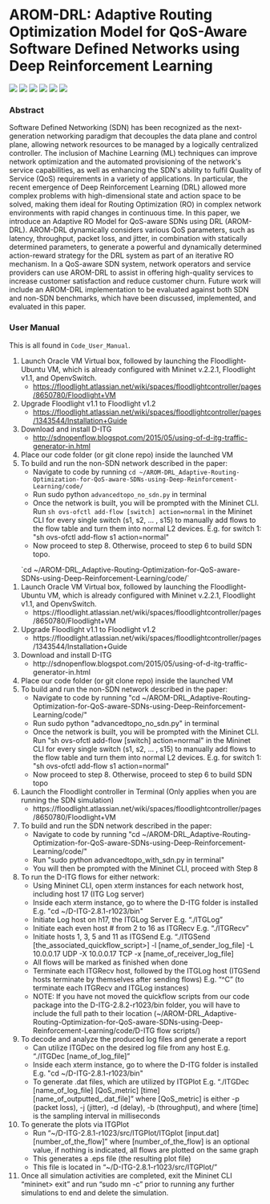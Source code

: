 # AROM-DRL: Adaptive Routing Optimization Model for QoS-Aware Software Defined Networks using Deep Reinforcement Learning

<p float="left">
 <img src="https://img.shields.io/badge/Floodlight-v1.2-brightgreen"/>
 <img src="https://img.shields.io/badge/Mininet-v2.2.1-blue"/>
 <img src="https://img.shields.io/badge/DITG-v2.8.1-orange"/>
 <img src="https://img.shields.io/badge/Python-v2.7.6-yellow"/>
 <img src="https://img.shields.io/badge/Java-v7-red"/>
 <img src="https://img.shields.io/badge/Ubuntu-v14.04-lightgrey"/>
</p>

### Abstract
Software Defined Networking (SDN) has been recognized as the next-generation networking paradigm that decouples the data plane and control plane, allowing network resources to be managed by a logically centralized controller. The inclusion of Machine Learning (ML) techniques can improve network optimization and the automated provisioning of the network's service capabilities, as well as enhancing the SDN's ability to fulfil Quality of Service (QoS) requirements in a variety of applications. In particular, the recent emergence of Deep Reinforcement Learning (DRL) allowed more complex problems with high-dimensional state and action space to be solved, making them ideal for Routing Optimization (RO) in complex network environments with rapid changes in continuous time. In this paper, we introduce an Adaptive RO Model for QoS-aware SDNs using DRL (AROM-DRL). AROM-DRL dynamically considers various QoS parameters, such as latency, throughput, packet loss, and jitter, in combination with statically determined parameters, to generate a powerful and dynamically determined action-reward strategy for the DRL system as part of an iterative RO mechanism. In a QoS-aware SDN system, network operators and service providers can use AROM-DRL to assist in offering high-quality services to increase customer satisfaction and reduce customer churn. Future work will include an AROM-DRL implementation to be evaluated against both SDN and non-SDN benchmarks, which have been discussed, implemented, and evaluated in this paper.

### User Manual
This is all found in `Code_User_Manual`.
1. Launch Oracle VM Virtual box, followed by launching the Floodlight-Ubuntu VM, which is already configured with Mininet v.2.2.1, Floodlight v1.1, and OpenvSwitch. 
    *  https://floodlight.atlassian.net/wiki/spaces/floodlightcontroller/pages/8650780/Floodlight+VM
2. Upgrade Floodlight v1.1 to Floodlight v1.2
    * https://floodlight.atlassian.net/wiki/spaces/floodlightcontroller/pages/1343544/Installation+Guide
3. Download and install D-ITG
    * http://sdnopenflow.blogspot.com/2015/05/using-of-d-itg-traffic-generator-in.html
4. Place our code folder (or git clone repo) inside the launched VM
5. To build and run the non-SDN network described in the paper:
    * Navigate to code by running `cd ~/AROM-DRL_Adaptive-Routing-Optimization-for-QoS-aware-SDNs-using-Deep-Reinforcement-Learning/code/`
    * Run sudo python `advancedtopo_no_sdn.py` in terminal 
    * Once the network is built, you will be prompted with the Mininet CLI. Run `sh ovs-ofctl add-flow [switch] action=normal` in the Mininet CLI for every single switch (s1, s2, … , s15) to manually add flows to the flow table and turn them into normal L2 devices. E.g. for switch 1: "sh ovs-ofctl add-flow s1 action=normal"
    * Now proceed to step 8. Otherwise, proceed to step 6 to build SDN topo.

<ol>
  `cd ~/AROM-DRL_Adaptive-Routing-Optimization-for-QoS-aware-SDNs-using-Deep-Reinforcement-Learning/code/`
  <li>Launch Oracle VM Virtual box, followed by launching the Floodlight-Ubuntu VM, which is already configured with Mininet v.2.2.1, Floodlight v1.1, and OpenvSwitch. 
  	<ul>
  		<li> https://floodlight.atlassian.net/wiki/spaces/floodlightcontroller/pages/8650780/Floodlight+VM </li>
  	</ul>
  </li>
  <li>Upgrade Floodlight v1.1 to Floodlight v1.2
  	<ul>
  		<li> https://floodlight.atlassian.net/wiki/spaces/floodlightcontroller/pages/1343544/Installation+Guide </li>
  	</ul>
  </li>
  <li>Download and install D-ITG
    <ul>
      <li> http://sdnopenflow.blogspot.com/2015/05/using-of-d-itg-traffic-generator-in.html </li>
    </ul>
  </li>
  <li>Place our code folder (or git clone repo) inside the launched VM </li>
  <li>To build and run the non-SDN network described in the paper:
    <ul>
      <li> Navigate to code by running "cd ~/AROM-DRL_Adaptive-Routing-Optimization-for-QoS-aware-SDNs-using-Deep-Reinforcement-Learning/code/" </li>
      <li> Run sudo python "advancedtopo_no_sdn.py" in terminal </li>
      <li> Once the network is built, you will be prompted with the Mininet CLI. Run "sh ovs-ofctl add-flow [switch] action=normal" in the Mininet CLI for every single switch (s1, s2, … , s15) to manually add flows to the flow table and turn them into normal L2 devices. E.g. for switch 1: "sh ovs-ofctl add-flow s1 action=normal"  </li>
      <li> Now proceed to step 8. Otherwise, proceed to step 6 to build SDN topo </li>
    </ul>
  </li>
  <li>Launch the Floodlight controller in Terminal (Only applies when you are running the SDN simulation)
    <ul>
      <li> https://floodlight.atlassian.net/wiki/spaces/floodlightcontroller/pages/8650780/Floodlight+VM </li>
    </ul>
  </li>
  <li>To build and run the SDN network described in the paper:
    <ul>
      <li> Navigate to code by running "cd ~/AROM-DRL_Adaptive-Routing-Optimization-for-QoS-aware-SDNs-using-Deep-Reinforcement-Learning/code/" </li>
      <li> Run "sudo python advancedtopo_with_sdn.py in terminal" </li>
      <li> You will then be prompted with the Mininet CLI, proceed with Step 8 </li>
    </ul>
  </li>
  <li>To run the D-ITG flows for either network:
    <ul>
      <li> Using Mininet CLI, open xterm instances for each network host, including host 17 (ITG Log server) </li>
      <li> Inside each xterm instance, go to where the D-ITG folder is installed E.g. "cd ~/D-ITG-2.8.1-r1023/bin" </li>
      <li> Initiate Log host on h17, the ITGLog Server E.g. “./ITGLog” </li>
      <li> Initiate each even host # from 2 to 16 as ITGRecv E.g. “./ITGRecv” </li>
      <li> Initiate hosts 1, 3, 5 and 11 as ITGSend E.g. “./ITGSend [the_associated_quickflow_script>] -l [name_of_sender_log_file] -L 10.0.0.17 UDP -X 10.0.0.17  TCP -x [name_of_receiver_log_file] </li>
      <li> All flows will be marked as finished when done </li>
      <li> Terminate each ITGRecv host, followed by the ITGLog host (ITGSend hosts terminate by themselves after sending flows) E.g. “^C” (to terminate each ITGRecv and ITGLog instances) </li>
      <li> NOTE:  If you have not moved the quickflow scripts from our code package into the D-ITG-2.8.2-r1023/bin folder, you will have to include the full path to their location (~/AROM-DRL_Adaptive-Routing-Optimization-for-QoS-aware-SDNs-using-Deep-Reinforcement-Learning/code/D-ITG flow scripts/) </li>
    </ul>
  </li>
  <li>To decode and analyze the produced log files and generate a report
    <ul>
      <li> Can utilize ITGDec on the desired log file from any host E.g. “./ITGDec [name_of_log_file]” </li>
      <li> Inside each xterm instance, go to where the D-ITG folder is installed E.g. "cd ~/D-ITG-2.8.1-r1023/bin" </li>
      <li> To generate .dat files, which are utilized by ITGPlot E.g. “./ITGDec [name_of_log_file] [QoS_metric] [time] [name_of_outputted_.dat_file]” where [QoS_metric] is either -p (packet loss), -j (jitter), -d (delay), -b (throughput), and where [time] is the sampling interval in milliseconds </li>
    </ul>
  </li>
  <li>To generate the plots via ITGPlot
    <ul>
      <li> Run “~/D-ITG-2.8.1-r1023/src/ITGPlot/ITGplot  [input.dat] [number_of_the_flow]” where [number_of_the_flow] is an optional value, if nothing is indicated, all flows are plotted on the same graph </li>
      <li> This generates a .eps file (the resulting plot file) </li>
      <li> This file is located in “~/D-ITG-2.8.1-r1023/src/ITGPlot/” </li>
    </ul>
  </li>
  <li> Once all simulation activities are completed, exit the Mininet CLI “mininet> exit” and run “sudo mn -c” prior to running any further simulations to end and delete the simulation. </li>
</ol>
